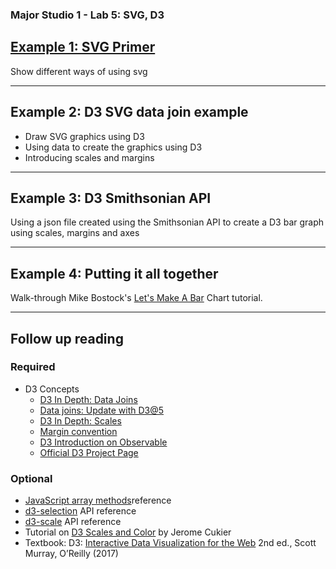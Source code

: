 ### Major Studio 1 - Lab 5: SVG, D3

## [Example 1: SVG Primer](https://readyletsgo.github.io/major-studio-1-fa20/lab05-d3-json/01_svg_primer/)
Show different ways of using svg

---  
## Example 2: D3 SVG data join example
- Draw SVG graphics using D3
- Using data to create the graphics using D3
- Introducing scales and margins


---  
## Example 3: D3 Smithsonian API
Using a json file created using the Smithsonian API to create a D3 bar graph using scales, margins and axes

---  
## Example 4: Putting it all together
Walk-through Mike Bostock's [Let's Make A Bar](https://observablehq.com/@d3/lets-make-a-bar-chart?collection=@d3/lets-make-a-bar-chart) Chart tutorial.


---  
## Follow up reading

### Required
- D3 Concepts
    - [D3 In Depth: Data Joins](https://www.d3indepth.com/datajoins/)
    - [Data joins: Update with D3@5](https://observablehq.com/@d3/selection-join) 
    - [D3 In Depth: Scales](https://www.d3indepth.com/scales/)
    - [Margin convention](https://observablehq.com/@d3/margin-convention)
    - [D3 Introduction on Observable](https://observablehq.com/collection/@d3/learn-d3)
    - [Official D3 Project Page](https://d3js.org/)
### Optional
- [JavaScript array methods](https://developer.mozilla.org/en-US/docs/Web/JavaScript/Reference/Global_Objects/Array/prototype)reference
- [d3-selection](https://github.com/d3/d3-selection) API reference
- [d3-scale](https://github.com/d3/d3-scale) API reference
- Tutorial on [D3 Scales and Color](http://www.jeromecukier.net/2011/08/11/d3-scales-and-color/) by Jerome Cukier
- Textbook: D3: [Interactive Data Visualization for the Web](https://clio.columbia.edu/catalog/13137514) 2nd ed., Scott Murray, O’Reilly (2017)

